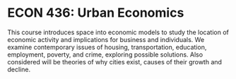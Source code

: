 # ECON 436: Urban Economics

This course introduces space into economic models to study the location of economic activity and implications for business and individuals. We examine contemporary issues of housing, transportation, education, employment, poverty, and crime, exploring possible solutions. Also considered will be theories of why cities exist, causes of their growth and decline.